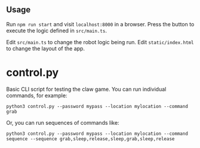 ## Usage

Run `npm run start` and visit `localhost:8000` in a browser. Press the button to execute the logic defined in `src/main.ts`.

Edit `src/main.ts` to change the robot logic being run. Edit `static/index.html` to change the layout of the app.


# control.py

Basic CLI script for testing the claw game.  You can run individual commands, for example:

`python3 control.py --password mypass --location mylocation --command grab`

Or, you can run sequences of commands like:

`python3 control.py --password mypass --location mylocation --command sequence --sequence grab,sleep,release,sleep,grab,sleep,release`
